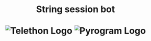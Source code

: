 <h1 align="center">
    String session bot<br>
	<br>
    <img src="https://raw.githubusercontent.com/x72x/StringSessionGenerator/main/IMG_20230107_125850_410.jpg" title="Telethon" alt="Telethon Logo">
    <img src="https://raw.githubusercontent.com/x72x/StringSessionGenerator/main/IMG_20230107_125842_357.jpg" title="Pyrogram" alt="Pyrogram Logo">
	<br>
</h1>
